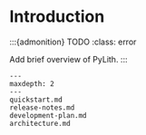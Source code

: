 # Introduction

:::{admonition} TODO
:class: error

Add brief overview of PyLith.
:::

```{toctree}
---
maxdepth: 2
---
quickstart.md
release-notes.md
development-plan.md
architecture.md
```
